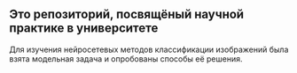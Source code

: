 ## Это репозиторий, посвящёный научной практике в университете

Для изучения нейросетевых методов классификации изображений была взята модельная задача и опробованы способы её решения.
